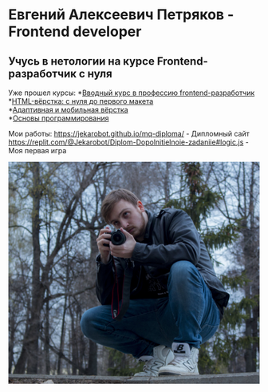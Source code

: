 # Евгений Алексеевич Петряков - Frontend developer

## Учусь в нетологии на курсе Frontend-разработчик с нуля

Уже прошел курсы:
*[Вводный курс в профессию frontend-разработчик](\Images\certificate1.pdf)  
*[HTML-вёрстка: с нуля до первого макета](\Images\certificate2.pdf)  
*[Адаптивная и мобильная вёрстка](\Images\certificate3.pdf)  
*[Основы программирования](\Images\certificate4.pdf)  

Мои работы:
https://jekarobot.github.io/mq-diploma/ - Дипломный сайт  
https://replit.com/@Jekarobot/Diplom-Dopolnitielnoie-zadaniie#logic.js - Моя первая игра

![Фото для портфолио](/Images/7962.JPG)


